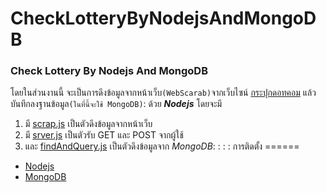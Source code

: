 # CheckLotteryByNodejsAndMongoDB
### Check Lottery By Nodejs And MongoDB
โดยในส่วนงานนี้ จะเป็นการดึงข้อมูลจากหน้าเว็บ`(WebScarab)`จากเว็บไซน์ [กระปุกดอทคอม](http://lottery.kapook.com/)
แล้วบันทึกลงฐานข้อมูล`(ในที่นี้จะใช้ MongoDB)`: ด้วย **_Nodejs_** โดยจะมี
1. มี [scrap.js](https://github.com/piyunggur/-CheckLotteryByNodejsAndMongoDB-/blob/master/scrap.js) เป็นตัวดึงข้อมูลจากหน้าเว็บ
2. มี [srver.js](https://github.com/piyunggur/-CheckLotteryByNodejsAndMongoDB-/blob/master/server.js) เป็นตัวรับ GET และ POST จากผู้ใช้
3. และ [findAndQuery.js](https://github.com/piyunggur/-CheckLotteryByNodejsAndMongoDB-/blob/master/findAndQuery.js) เป็นตัวดึงข้อมูลจาก _MongoDB_:
:
:
:
การติดตั้ง
======
+ [Nodejs](https://nodejs.org/en/download/)
+ [MongoDB](https://www.mongodb.com/download-center?jmp=tutorials&_ga=2.259400330.1080079461.1511518398-754005345.1509113673#atlas)
